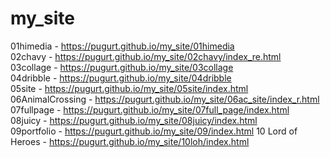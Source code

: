 # my_site
01himedia - https://pugurt.github.io/my_site/01himedia <br>
02chavy - https://pugurt.github.io/my_site/02chavy/index_re.html <br>
03collage - https://pugurt.github.io/my_site/03collage <br>
04dribble - https://pugurt.github.io/my_site/04dribble <br>
05site - https://pugurt.github.io/my_site/05site/index.html<br>
06AnimalCrossing - https://pugurt.github.io/my_site/06ac_site/index_r.html<br>
07fullpage - https://pugurt.github.io/my_site/07full_page/index.html<br>
08juicy - https://pugurt.github.io/my_site/08juicy/index.html<br>
09portfolio - https://pugurt.github.io/my_site/09/index.html
10 Lord of Heroes - https://pugurt.github.io/my_site/10loh/index.html


